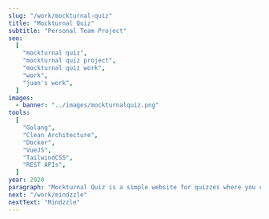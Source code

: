 ```yaml
---
slug: "/work/mockturnal-quiz"
title: "Mockturnal Quiz"
subtitle: "Personal Team Project"
seo:
  [
    "mockturnal quiz",
    "mockturnal quiz project",
    "mockturnal quiz work",
    "work",
    "juan's work",
  ]
images:
  - banner: "../images/mockturnalquiz.png"
tools:
  [
    "Golang",
    "Clean Architecture",
    "Docker",
    "VueJS",
    "TailwindCSS",
    "REST APIs",
  ]
year: 2020
paragraph: "Mockturnal Quiz is a simple website for quizzes where you can register as a quiz maker or a quiz taker (making quizzes or attempting them)."
next: "/work/mindzzle"
nextText: "Mindzzle"
---
```


